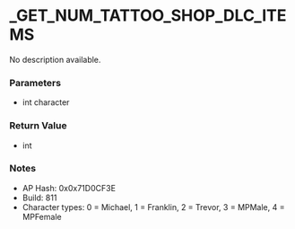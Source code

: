 # _GET_NUM_TATTOO_SHOP_DLC_ITEMS

No description available.

### Parameters
* int character

### Return Value
* int

### Notes
* AP Hash: 0x0x71D0CF3E
* Build: 811
* Character types:
0 = Michael, 
1 = Franklin, 
2 = Trevor, 
3 = MPMale, 
4 = MPFemale


